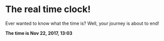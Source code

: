 # The real time clock!

Ever wanted to know what the time is? Well, your journey is about to end!

**The time is Nov 22, 2017, 13:03**